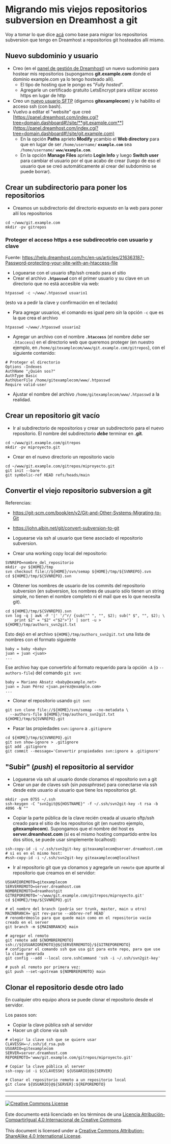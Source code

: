 # Migrando mis viejos repositorios subversion en Dreamhost a git

Voy a tomar lo que dice
[acá](https://help.dreamhost.com/hc/en-us/articles/216445197-Pushing-your-local-Git-repository-to-a-DreamHost-server-Linux-Mac-OS-X)
como base para migrar los repositorios subversion que tengo en Dreamhost a
repositorios git hosteados allí mismo.

## Nuevo subdominio y usuario

* Creo (en el [panel de gestión de
Dreamhost](https://panel.dreamhost.com/index.cgi?tree=domain.dashboard)) un
nuevo sudominio para hostear mis repositorios (supongamos **git.example.com**
donde el dominio example.com ya lo tengo hosteado allí).
  * El tipo de hosting que le pongo es "_Fully hosted_".
  * Agregarle un certificado gratuito LetsEncrypt para utilizar acceso https en
lugar de http
* Creo un [nuevo usuario
SFTP](https://panel.dreamhost.com/index.cgi?tree=users.dashboard) (digamos
**gitexamplecom**) y le habilito el acceso ssh (con bash).
* Vuelvo a editar el "website" que creé 
[https://panel.dreamhost.com/index.cgi?tree=domain.dashboard#!/site/**git.example.com**](https://panel.dreamhost.com/index.cgi?tree=domain.dashboard#!/site/git.example.com)
  * En la opción **Paths** aprieto **Modify** ycambio el **Web directory** para
que en lugar de ser `/home/username/` **`example.com`** sea `/home/username/`
**`www/example.com`**.
  * En la opción **Manage Files** aprieto **Login Info** y luego **Switch user**
para cambiar el usuario por el que acabo de crear (luego de eso el usuario que
se creó automáticamente al crear del subdominio se puede borrar).

## Crear un subdirectorio para poner los repositorios

* Creamos un subdirectorio del directorio expuesto en la web para poner allí los
repositorios
```
cd ~/www/git.example.com
mkdir -pv gitrepos
```

### Proteger el acceso https a ese subdirecotrio con usuario y clave

Fuente: https://help.dreamhost.com/hc/en-us/articles/216363187-Password-protecting-your-site-with-an-htaccess-file

* Loguearse con el usuario sftp/ssh creado para el sitio
* Crear el archivo **`.htpasswd`** con el primer usuario y su clave en un
directorio que no está accesible via web:
```
htpasswd -c ~/www/.htpasswd usuario1
```
  (esto va a pedir la clave y confirmación en el teclado)
* Para agregar usuarios, el comando es igual pero _sin_ la opción `-c` que es la
que crea el archivo
```
htpasswd ~/www/.htpasswd usuario2
```
* Agregar un archivo con el nombre **`.htaccess`** (el nombre _debe_ ser
`.htaccess`) en el directorio web que queremos proteger (en nuestro ejemplo, en
`/home/gitexamplecom/www/git.example.com/gitrepos`), con el siguiente contenido:
```
# Proteger el directorio
Options -Indexes
AuthName "¿Quién sos?"
AuthType Basic
AuthUserFile /home/gitexamplecom/www/.htpasswd
Require valid-user
```
* Ajustar el nombre del archivo `/home/gitexamplecom/www/.htpasswd` a la
realidad.

## Crear un repositorio git vacío

* Ir al subdirectorio de repositorios y crear un subdirectorio para el nuevo
repositorio. El nombre del subdirectorio **_debe_** terminar en **.git**.
```
cd ~/www/git.example.com/gitrepos
mkdir -pv miproyecto.git
```

* Crear en el nuevo directorio un repositorio vacío
```
cd ~/www/git.example.com/gitrepos/miproyecto.git
git init --bare
git symbolic-ref HEAD refs/heads/main
```

## Convertir el viejo repositorio subversion a git

Referencias:
* https://git-scm.com/book/en/v2/Git-and-Other-Systems-Migrating-to-Git
* https://john.albin.net/git/convert-subversion-to-git

* Loguearse vía ssh al usuario que tiene asociado el repositorio subversion.
* Crear una working copy local del repositorio:
```
SVNREPO=nombre_del_repositorio
mkdir -pv ${HOME}/tmp
svn checkout file://${HOME}/svn/semap ${HOME}/tmp/${SVNREPO}.svn
cd ${HOME}/tmp/${SVNREPO}.svn
```
* Obtener los nombres de usuario de los commits del repositorio subversion (en
subversion, los nombres de usuario sólo tienen un string simple, no tienen el
nombre completo ni el mail que es lo que necesita git).
```
cd ${HOME}/tmp/${SVNREPO}.svn
svn log -q | awk -F '|' '/^r/ {sub("^ ", "", $2); sub(" $", "", $2); \
    print $2" = "$2" <"$2">"}' | sort -u > ${HOME}/tmp/authors_svn2git.txt
```
Esto dejó en el archivo `${HOME}/tmp/authors_svn2git.txt` una lista de nombres
con el formato siguiente
```
baby = baby <baby>
juan = juan <juan>
...
```
Ese archivo hay que convertirlo al formato requerido para la opción `-A` (o
`--authors-file`) del comando `git svn`:
```
baby = Mariano Absatz <baby@example.net>
juan = Juan Pérez <juan.perez@example.com>
...
```

* Clonar el repositorio usando `git svn`:
```
git svn clone file://${HOME}/svn/semap --no-metadata \
  --authors-file ${HOME}/tmp/authors_svn2git.txt ${HOME}/tmp/${SVNREPO}.git
```

* Pasar las propiedades `svn:ignore` a `.gitignore`
```
cd ${HOME}/tmp/${SVNREPO}.git
git svn show-ignore > .gitignore
git add .gitignore
git commit --message='Convertir propiedades svn:ignore a .gitignore'
```

## "Subir" (_push_) el repositorio al servidor

* Loguearse vía ssh al usuario donde clonamos el repositorio svn a git
* Crear un par de claves ssh (sin _passphrase_) para conectarse vía ssh desde
este usuario al usuario que tiene los repositorios git.
```
mkdir -pvm 0755 ~/.ssh
ssh-keygen -C "svn2git@${HOSTNAME}" -f ~/.ssh/svn2git-key -t rsa -b 4096 -N ""
```
* Copiar la parte pública de la clave recién creada al usuario sftp/ssh creado
para el sitio de los repositorios git (en nuestro ejemplo, **gitexamplecom**).
Supongamos que el nombre del host es **server.dreamhost.com** (si es el mismo
hosting compartido entre los dos sitios, se puede usar simplemente localhost):
```
ssh-copy-id -i ~/.ssh/svn2git-key giteaxamplecom@server.dreamhost.com
# si es en el mismo host:
#ssh-copy-id -i ~/.ssh/svn2git-key giteaxamplecom@localhost
```
* Ir al repositorio git que ya clonamos y agregarle un `remote` que apunte al
repositorio que creamos en el servidor:
```
USUARIOREMOTO=gitexamplecom
SERVERREMOTO=server.dreamhost.com
NOMBREREMOTO=dreamhostgit
GITREPOREMOTO='~/www/git.example.com/gitrepos/miproyecto.git'
cd ${HOME}/tmp/${SVNREPO}.git

# el nombre del branch (podría ser trunk, master, main u otro)
MAINBRANCH=`git rev-parse --abbrev-ref HEAD`
# renombrémoslo para que quede main como en el repositorio vacío creado en el server
git branch -m ${MAINBRANCH} main

# agregar el remoto
git remote add ${NOMBREREMOTO} ssh://${USUARIOREMOTO}@${SERVERREMOTO}/${GITREPOREMOTO}
# configurar el comando ssh que usa git para este repo, para que use la clave generada
git config --add --local core.sshCommand 'ssh -i ~/.ssh/svn2git-key'

# push al remoto por primera vez:
git push --set-upstream ${NOMBREREMOTO} main
```

## Clonar el repositorio desde otro lado

En cualquier otro equipo ahora se puede clonar el repositorio desde el servidor.

Los pasos son:
* Copiar la clave pública ssh al servidor
* Hacer un git clone via ssh
```
# elegir la clave ssh que se quiere usar
CLAVESSH=~/.ssh/id_rsa.pub
USUARIO=gitexamplecom
SERVER=server.dreamhost.com
REPOREMOTO='www/git.example.com/gitrepos/miproyecto.git'

# Copiar la clave pública al server
ssh-copy-id -i ${CLAVESSH} ${USUARIO}@${SERVER}

# Clonar el repositorio remoto a un repositorio local
git clone ${USUARIO}@${SERVER}:${REPOREMOTO}
```

___
<!-- LICENSE -->
___
<a rel="licencia" href="https://creativecommons.org/licenses/by-sa/4.0/deed.es">
<img alt="Creative Commons License" style="border-width:0"
src="https://i.creativecommons.org/l/by-sa/4.0/88x31.png" /></a>
<br /><br />
Este documento está licenciado en los términos de una <a rel="licencia"
href="https://creativecommons.org/licenses/by-sa/4.0/deed.es">
Licencia Atribución-CompartirIgual 4.0 Internacional de Creative Commons</a>.
<br /><br />
This document is licensed under a <a rel="license" 
href="https://creativecommons.org/licenses/by-sa/4.0/deed.en">
Creative Commons Attribution-ShareAlike 4.0 International License</a>.
<!-- END --> 
